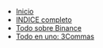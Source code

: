 * <a href="/#/?id=curso" target="_self">Inicio</a>
* [INDICE completo](indice.md)
* [Todo sobre Binance](/binance/)
* [Todo en uno: 3Commas](/3commas/)

